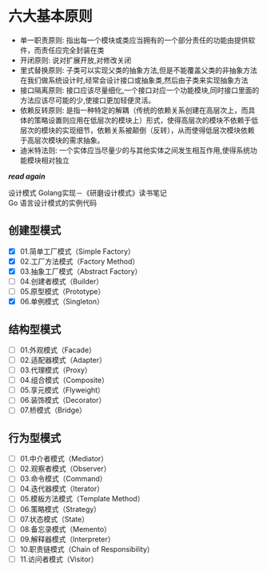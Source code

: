 # 六大基本原则

- 单一职责原则: 指出每一个模块或类应当拥有的一个部分责任的功能由提供软件，而责任应完全封装在类
- 开闭原则: 说对扩展开放,对修改关闭
- 里式替换原则: 子类可以实现父类的抽象方法,但是不能覆盖父类的非抽象方法在我们做系统设计时,经常会设计接口或抽象类,然后由子类来实现抽象方法
- 接口隔离原则: 接口应该尽量细化,一个接口对应一个功能模块,同时接口里面的方法应该尽可能的少,使接口更加轻便灵活。
- 依赖反转原则: 是指一种特定的解耦（传统的依赖关系创建在高层次上，而具体的策略设置则应用在低层次的模块上）形式，使得高层次的模块不依赖于低层次的模块的实现细节，依赖关系被颠倒（反转），从而使得低层次模块依赖于高层次模块的需求抽象。
- 迪米特法则: 一个实体应当尽量少的与其他实体之间发生相互作用,使得系统功能模块相对独立

***read again***  

设计模式 Golang实现－《研磨设计模式》读书笔记  
Go 语言设计模式的实例代码

## 创建型模式

- [x] 01.简单工厂模式（Simple Factory）
- [x] 02.工厂方法模式（Factory Method）
- [x] 03.抽象工厂模式（Abstract Factory）
- [ ] 04.创建者模式（Builder）
- [ ] 05.原型模式（Prototype）
- [x] 06.单例模式（Singleton）

## 结构型模式

- [ ] 01.外观模式（Facade）
- [ ] 02.适配器模式（Adapter）
- [ ] 03.代理模式（Proxy）
- [ ] 04.组合模式（Composite）
- [ ] 05.享元模式（Flyweight）
- [ ] 06.装饰模式（Decorator）
- [ ] 07.桥模式（Bridge）

## 行为型模式

- [ ] 01.中介者模式（Mediator）
- [ ] 02.观察者模式（Observer）
- [ ] 03.命令模式（Command）
- [ ] 04.迭代器模式（Iterator）
- [ ] 05.模板方法模式（Template Method）
- [ ] 06.策略模式（Strategy）
- [ ] 07.状态模式（State）
- [ ] 08.备忘录模式（Memento）
- [ ] 09.解释器模式（Interpreter）
- [ ] 10.职责链模式（Chain of Responsibility）
- [ ] 11.访问者模式（Visitor）
